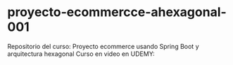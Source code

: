 # proyecto-ecommercce-ahexagonal-001
Repositorio del curso: Proyecto ecommerce usando Spring Boot y arquitectura hexagonal
Curso en video en UDEMY: 
